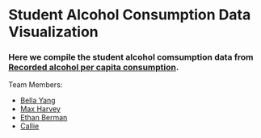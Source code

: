 # Student Alcohol Consumption Data Visualization

### Here we compile the student alcohol comsumption data from [Recorded alcohol per capita consumption](https://www.kaggle.com/uciml/student-alcohol-consumption).

Team Members:
* [Bella Yang](bella)
* [Max Harvey](Max)
* [Ethan Berman](ethan)
* [Callie](callie)
